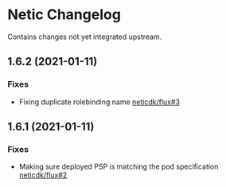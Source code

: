 # Netic Changelog

Contains changes not yet integrated upstream.

## 1.6.2 (2021-01-11)

### Fixes

 - Fixing duplicate rolebinding name
   [neticdk/flux#3](https://github.com/neticdk/flux/pull/3)

## 1.6.1 (2021-01-11)

### Fixes

 - Making sure deployed PSP is matching the pod specification
   [neticdk/flux#2](https://github.com/neticdk/flux/pull/2)
